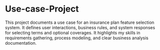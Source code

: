 # Use-case-Project
This project documents a use case for an insurance plan feature selection system. It defines user interactions, business rules, and system responses for selecting terms and optional coverages. It highlights my skills in requirements gathering, process modeling, and clear business analysis documentation.
